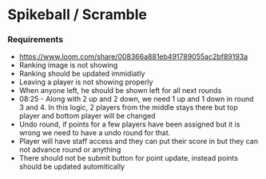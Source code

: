 # Spikeball / Scramble

### Requirements
 - https://www.loom.com/share/008366a881eb491789055ac2bf89193a
 - Ranking image is not showing
 - Ranking should be updated immidiatly 
 - Leaving a player is not showing properly
 - When anyone left, he should be shown left for all next rounds 
 - 08:25 - Along with 2 up and 2 down, we need 1 up and 1 down in round 3 and 4. In this logic, 2 players from the middle stays there but top player and bottom player will be changed
 - Undo round, if points for a few players have been assigned but it is wrong we need to have a undo round for that.
 - Player will have staff access and they can put their score in but they can not advance round or anything
 - There should not be submit button for point update, instead points should be updated automitically